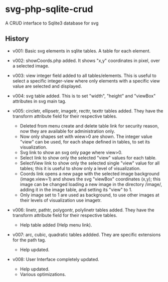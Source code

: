 # svg-php-sqlite-crud
A CRUD interface to Sqlite3 database for svg 

## History
- v001: Basic svg elements in sqlite tables. A table for each element.
- v002: showCoords.php added. It shows "x,y" coordinates in pixel, over a selected image.
- v003: view integer field added to all tables/elements. This is useful to select a specific integer-view where only elements with a specific view value are selected and displayed.
- v004: svg table added. This is to set "width", "height" and "viewBox" attributes in svg main tag.
- v005: circletr, ellipsetr, imagetr, recttr, texttr tables added. They have the transform attribute field for their respective tables. 
  - Deleted from menu create and delete table link for security reason, now they are available for administration only. 
  - Now only shapes set with wiew>0 are shown. The integer value "view" can be used, for each shape defined in tables, to set its visualization. 
  - Svg link to show an svg only page where view>0. 
  - Select link to show only the selected "view" values for each table.  
  - SelectView link to show only the selected single "view" value for all tables; this it is useful to show only a level of visualization. 
  - Coords link opens a new page with the selected image background (image.view=1) and shows the svg "viewBox" coordinates (x,y); this image can be changed loading a new image in the directory /image/, adding it in the image table, and setting its "view" to 1. 
  - Only image set to 1 are used as background, to use other images at their levels of visualization use imagetr.

- v006: linetr, pathtr, polygontr, polylinetr tables added. They have the transform attribute field for their respective tables.
  - Help table added (Help menu link).
  
- v007: arc, cubic, quadratic tables addded. They are specific extensions for the path tag.
  - Help updated.
  
- v008: User Interface completely updated. 
  - Help updated.
  - Various optimizations.
  
